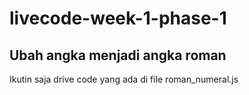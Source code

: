 # livecode-week-1-phase-1
## Ubah angka menjadi angka roman

Ikutin saja drive code yang ada di file roman_numeral.js
